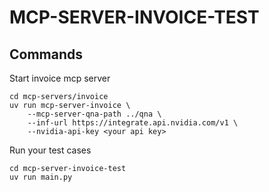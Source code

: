 # MCP-SERVER-INVOICE-TEST

## Commands

Start invoice mcp server

```
cd mcp-servers/invoice
uv run mcp-server-invoice \
    --mcp-server-qna-path ../qna \
    --inf-url https://integrate.api.nvidia.com/v1 \
    --nvidia-api-key <your api key>
```

Run your test cases

```
cd mcp-server-invoice-test
uv run main.py
```